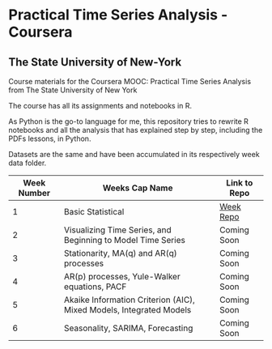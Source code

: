 # Practical Time Series Analysis - Coursera
## The State University of New-York

Course materials for the Coursera MOOC: Practical Time Series Analysis from The State University of New York

The course has all its assignments and notebooks in R. 

As Python is the go-to language for me, this repository tries to rewrite R notebooks and all the analysis that has explained step by step, including the PDFs lessons, in Python. 

Datasets are the same and have been accumulated in its respectively week data folder. 

Week Number | Weeks Cap Name | Link to Repo
--- | --- | --- 
1 |  Basic Statistical |  [Week Repo](https://github.com/jcabralc/Practical-Time-Series-Analysis/tree/master/Week1-Basic%20Statistics "Week 1")
2 |  Visualizing Time Series, and Beginning to Model Time Series | Coming Soon
3 |  Stationarity, MA(q) and AR(q) processes |  Coming Soon
4 |  AR(p) processes, Yule-Walker equations, PACF | Coming Soon
5 |  Akaike Information Criterion (AIC), Mixed Models, Integrated Models |  Coming Soon
6 |  Seasonality, SARIMA, Forecasting | Coming Soon
 




